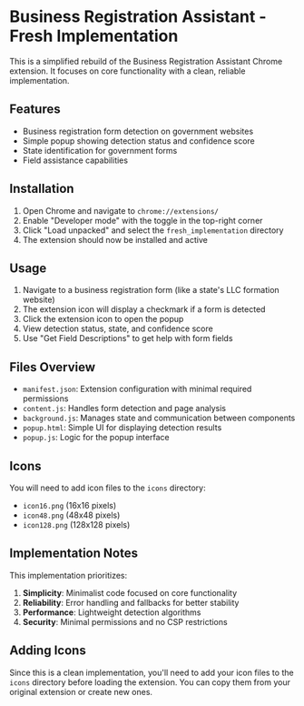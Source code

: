 # Business Registration Assistant - Fresh Implementation

This is a simplified rebuild of the Business Registration Assistant Chrome extension. It focuses on core functionality with a clean, reliable implementation.

## Features

- Business registration form detection on government websites
- Simple popup showing detection status and confidence score
- State identification for government forms
- Field assistance capabilities

## Installation

1. Open Chrome and navigate to `chrome://extensions/`
2. Enable "Developer mode" with the toggle in the top-right corner
3. Click "Load unpacked" and select the `fresh_implementation` directory
4. The extension should now be installed and active

## Usage

1. Navigate to a business registration form (like a state's LLC formation website)
2. The extension icon will display a checkmark if a form is detected
3. Click the extension icon to open the popup
4. View detection status, state, and confidence score
5. Use "Get Field Descriptions" to get help with form fields

## Files Overview

- `manifest.json`: Extension configuration with minimal required permissions
- `content.js`: Handles form detection and page analysis
- `background.js`: Manages state and communication between components
- `popup.html`: Simple UI for displaying detection results
- `popup.js`: Logic for the popup interface

## Icons

You will need to add icon files to the `icons` directory:
- `icon16.png` (16x16 pixels)
- `icon48.png` (48x48 pixels)
- `icon128.png` (128x128 pixels)

## Implementation Notes

This implementation prioritizes:

1. **Simplicity**: Minimalist code focused on core functionality
2. **Reliability**: Error handling and fallbacks for better stability
3. **Performance**: Lightweight detection algorithms
4. **Security**: Minimal permissions and no CSP restrictions

## Adding Icons

Since this is a clean implementation, you'll need to add your icon files to the `icons` directory before loading the extension. You can copy them from your original extension or create new ones.